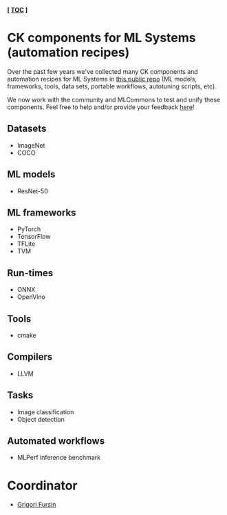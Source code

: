 **[ [TOC](../README.md) ]**

# CK components for ML Systems (automation recipes)

Over the past few years we've collected many CK components
and automation recipes for ML Systems in [this public repo](https://github.com/mlcommons/ck-mlops)
(ML models, frameworks, tools, data sets, portable workflows, autotuning scripts, etc).

We now work with the community and MLCommons to test and unify these components.
Feel free to help and/or provide your feedback [here](https://github.com/mlcommons/ck/issues)!



## Datasets

* ImageNet
* COCO

## ML models

* ResNet-50

## ML frameworks

* PyTorch
* TensorFlow
* TFLite
* TVM

## Run-times

* ONNX
* OpenVino

## Tools

* cmake

## Compilers

* LLVM

## Tasks

* Image classification
* Object detection


## Automated workflows

* MLPerf inference benchmark 

# Coordinator

* [Grigori Fursin](https://cKnowledge.org/gfursin)
